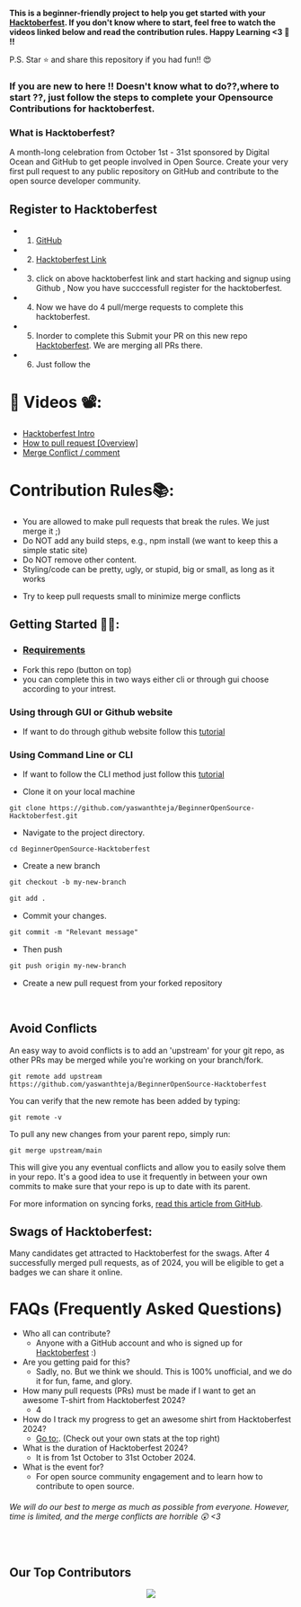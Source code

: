 **This is a beginner-friendly project to help you get started with your [Hacktoberfest](https://hacktoberfest.digitalocean.com/). If you don't know where to start, feel free to watch the videos linked below and read the contribution rules. Happy Learning <3 💙 !!**

P.S. Star ⭐ and share this repository if you had fun!! 😍

### If you are new to here !! Doesn't know what to do??,where to start ??, just follow the steps to complete your Opensource Contributions for hacktoberfest.


### What is Hacktoberfest?
A month-long celebration from October 1st - 31st sponsored by Digital Ocean and GitHub to get people involved in Open Source. Create your very first pull request to any public repository on GitHub and contribute to the open source developer community.

## Register to Hacktoberfest

- 1. [GitHub](https://github.com/)
- 2. [Hacktoberfest Link](https://hacktoberfest.com/)
- 3. click on above hacktoberfest link and  start hacking and signup using Github , Now you have succcessfull register for the hacktoberfest.
- 4. Now we have do 4 pull/merge  requests to complete this hacktoberfest.
- 5. Inorder to complete this Submit your PR on this new repo [Hacktoberfest](https://github.com/yaswanthteja/BeginnerOpenSource-Hacktoberfest). We are merging all PRs there.
- 6. Just follow the

# 📌 Videos 📽️:

- [Hacktoberfest Intro](https://www.youtube.com/watch?v=mq_FIHdxmIk)
- [How to pull request [Overview]](https://youtu.be/DIj2q02gvKs)
- [Merge Conflict / comment](https://youtu.be/zOx5PJTY8CI)

# Contribution Rules📚:

- You are allowed to make pull requests that break the rules. We just merge it ;)
- Do NOT add any build steps, e.g., npm install (we want to keep this a simple static site)
- Do NOT remove other content.
- Styling/code can be pretty, ugly, or stupid, big or small, as long as it works

<!-- - Add your name to the contributorsList file. -->

- Try to keep pull requests small to minimize merge conflicts

## Getting Started 🤩🤗:

- ### [Requirements](https://github.com/yaswanthteja/BeginnerOpenSource-Hacktoberfest/blob/main/CONTRIBUTING.md)
- Fork this repo (button on top)
- you can complete this in two ways either cli or through gui choose according to your intrest.
### Using through GUI or Github website 
- If  want to do through github website  follow this [tutorial](https://github.com/yaswanthteja/BeginnerOpenSource-Hacktoberfest/blob/main/Contributors.md)


### Using Command Line or CLI

- If want to follow the CLI method just follow this [tutorial](https://github.com/yaswanthteja/BeginnerOpenSource-Hacktoberfest/blob/main/CONTRIBUTING.md)

- Clone it on your local machine

```terminal
git clone https://github.com/yaswanthteja/BeginnerOpenSource-Hacktoberfest.git
```

- Navigate to the project directory.

```terminal
cd BeginnerOpenSource-Hacktoberfest
```

- Create a new branch

```markdown
git checkout -b my-new-branch
```

<!--- - Add your name to `contributors/contributorsList.js`. -->

```markdown
git add .
```

- Commit your changes.

```markdown
git commit -m "Relevant message"
```

- Then push

```markdown
git push origin my-new-branch
```

- Create a new pull request from your forked repository

<br>

## Avoid Conflicts

An easy way to avoid conflicts is to add an 'upstream' for your git repo, as other PRs may be merged while you're working on your branch/fork.

```terminal
git remote add upstream https://github.com/yaswanthteja/BeginnerOpenSource-Hacktoberfest
```

You can verify that the new remote has been added by typing:

```terminal
git remote -v
```

To pull any new changes from your parent repo, simply run:

```terminal
git merge upstream/main
```

This will give you any eventual conflicts and allow you to easily solve them in your repo. It's a good idea to use it frequently in between your own commits to make sure that your repo is up to date with its parent.

For more information on syncing forks, [read this article from GitHub](https://help.github.com/articles/syncing-a-fork/).

## Swags of Hacktoberfest:

Many candidates get attracted to Hacktoberfest for the swags. After 4 successfully merged pull requests, as of 2024, you will be eligible to get a badges we can share it online.

# FAQs (Frequently Asked Questions)

- Who all can contribute?
  - Anyone with a GitHub account and who is signed up for [Hacktoberfest](https://hacktoberfest.digitalocean.com/) :)
- Are you getting paid for this?
  - Sadly, no. But we think we should. This is 100% unofficial, and we do it for fun, fame, and glory.
- How many pull requests (PRs) must be made if I want to get an awesome T-shirt from Hacktoberfest 2024?
  - 4
- How do I track my progress to get an awesome shirt from Hacktoberfest 2024?
  - [Go to:](https://hacktoberfest.digitalocean.com/profile/). (Check out your own stats at the top right)
- What is the duration of Hacktoberfest 2024?
  - It is from 1st October to 31st October 2024.
- What is the event for?
  - For open source community engagement and to learn how to contribute to open source.

###### *We will do our best to merge as much as possible from everyone. However, time is limited, and the merge conflicts are horrible 😲 <3*

<br>

## Our Top Contributors

<p align="center"><a href="https://github.com/yaswanthteja/BeginnerOpenSource-Hacktoberfest/graphs/contributors">
  <img src="https://contrib.rocks/image?repo=yaswanthteja/BeginnerOpenSource-Hacktoberfest" max={1000} columns={100} anon={1}/>
</a></p>
